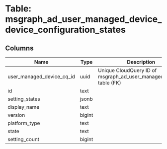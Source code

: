 
# Table: msgraph_ad_user_managed_device_device_configuration_states

## Columns
| Name        | Type           | Description  |
| ------------- | ------------- | -----  |
|user_managed_device_cq_id|uuid|Unique CloudQuery ID of msgraph_ad_user_managed_devices table (FK)|
|id|text||
|setting_states|jsonb||
|display_name|text||
|version|bigint||
|platform_type|text||
|state|text||
|setting_count|bigint||
